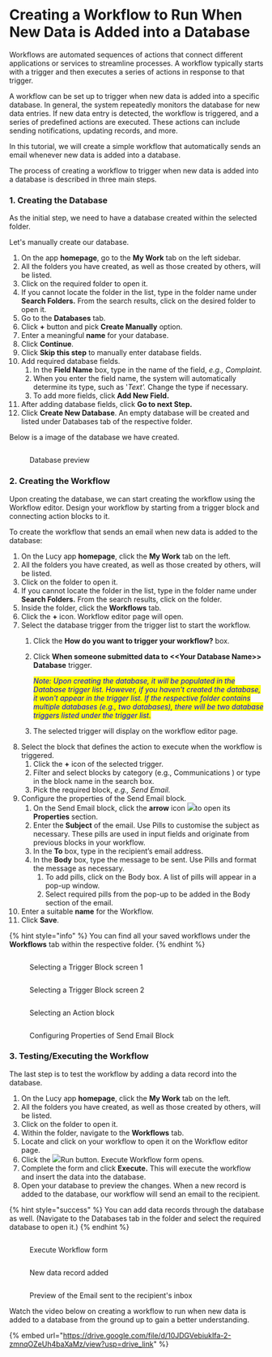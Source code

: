 # Creating a Workflow to Run When New Data is Added into a Database

Workflows are automated sequences of actions that connect different applications or services to streamline processes. A workflow typically starts with a trigger and then executes a series of actions in response to that trigger.

A workflow can be set up to trigger when new data is added into a specific database. In general, the system repeatedly monitors the database for new data entries. If new data entry is detected, the workflow is triggered, and a series of predefined actions are executed. These actions can include sending notifications, updating records, and more.

In this tutorial, we will create a simple workflow that automatically sends an email whenever new data is added into a database.

The process of creating a workflow to trigger when new data is added into a database is described in three main steps.

### 1. Creating the Database

As the initial step, we need to have a database created within the selected folder.

Let's manually create our database.

1. On the app **homepage**, go to the **My Work** tab on the left sidebar.
2. All the folders you have created, as well as those created by others, will be listed.
3. Click on the required folder to open it.
4. If you cannot locate the folder in the list, type in the folder name under **Search Folders.** From the search results, click on the desired folder to open it.
5. Go to the **Databases** tab.
6. Click **+** button and pick **Create Manually** option.
7. Enter a meaningful **name** for your database.
8. Click **Continue**.
9. Click **Skip this step** to manually enter database fields.
10. Add required database fields.
    1. In the **Field Name** box, type in the name of the field, _e.g., Complaint._
    2. When you enter the field name, the system will automatically determine its type, such as '_Text'._ Change the type if necessary.
    3. To add more fields, click **Add New Field.**
11. After adding database fields, click **Go to next Step.**
12. Click **Create New Database**. An empty database will be created and listed under Databases tab of the respective folder.

Below is a image of the database we have created.

<figure><img src="../.gitbook/assets/CreatingAWorkfloWhen NewDataIsaddedToADatabase_S1_1.png" alt=""><figcaption><p>Database preview</p></figcaption></figure>

### 2. Creating the Workflow

Upon creating the database, we can start creating the workflow using the Workflow editor. Design your workflow by starting from a trigger block and connecting action blocks to it.

To create the workflow that sends an email when new data is added to the database:

1. On the Lucy app **homepage**, click the **My Work** tab on the left.&#x20;
2. All the folders you have created, as well as those created by others, will be listed.&#x20;
3. Click on the folder to open it.
4. If you cannot locate the folder in the list, type in the folder name under **Search Folders.** From the search results, click on the folder.
5. Inside the folder, click the **Workflows** tab.
6. Click the **+** icon. Workflow editor page will open.
7. Select the database trigger from the trigger list to start the workflow.
   1. Click the **How do you want to trigger your workflow?** box.
   2.  Click **When someone submitted data to <\<Your Database Name>> Database** trigger.&#x20;

       _<mark style="color:blue;">Note: Upon creating the database, it will be populated in the Database trigger list. However, if you haven't created the database, it won't appear in the trigger list. If the respective folder contains multiple databases (e.g., two databases), there will be two database triggers listed under the trigger list.</mark>_
   3. The selected trigger will display on the workflow editor page.
8. Select the block that defines the action to execute when the workflow is triggered.
   1. Click the **+** icon of the selected trigger.
   2. Filter and select blocks by category (e.g., Communications ) or type in the block name in the search box.
   3. Pick the required block, _e.g., Send Email._
9. Configure the properties of the Send Email block.
   1. On the Send Email block, click the **arrow** icon ![](<../.gitbook/assets/image (11).png>)to open its **Properties** section.
   2. Enter the **Subject** of the email. Use Pills to customise the subject as necessary. These pills are used in input fields and originate from previous blocks in your workflow.
   3. In the **To** box, type in the recipient’s email address.
   4. In the **Body** box, type the message to be sent. Use Pills and format the message as necessary.
      1. To add pills, click on the Body box. A list of pills will appear in a pop-up window.
      2. Select required pills from the pop-up to be added in the Body section of the email.
10. Enter a suitable **name** for the Workflow.
11. Click **Save**.

{% hint style="info" %}
You can find all your saved workflows under the **Workflows** tab within the respective folder.
{% endhint %}

<figure><img src="../.gitbook/assets/CreatingAWorkfloWhen NewDataIsaddedToADatabase_S2.png" alt=""><figcaption><p>Selecting a Trigger Block screen 1</p></figcaption></figure>

<figure><img src="../.gitbook/assets/CreatingAWorkfloWhen NewDataIsaddedToADatabase_S3_1.png" alt=""><figcaption><p>Selecting a Trigger Block screen 2</p></figcaption></figure>

<figure><img src="../.gitbook/assets/CreatingAWorkfloWhen NewDataIsaddedToADatabase_S4.png" alt=""><figcaption><p>Selecting an Action block</p></figcaption></figure>

<figure><img src="../.gitbook/assets/CreatingAWorkfloWhen NewDataIsaddedToADatabase_S5_2.png" alt=""><figcaption><p>Configuring Properties of Send Email Block</p></figcaption></figure>

### 3. Testing/Executing the Workflow

The last step is to test the workflow by adding a data record into the database.

1. On the Lucy app **homepage**, click the **My Work** tab on the left.&#x20;
2. All the folders you have created, as well as those created by others, will be listed.&#x20;
3. Click on the folder to open it.
4. Within the folder, navigate to the **Workflows** tab.
5. Locate and click on your workflow to open it on the Workflow editor page.
6. Click the ![](<../.gitbook/assets/image (5).png>)Run button. Execute Workflow form opens.
7. Complete the form and click **Execute.** This will execute the workflow and insert the data into the database.
8. Open your database to preview the changes. When a new record is added to the database, our workflow will send an email to the recipient.

{% hint style="success" %}
You can add data records through the database as well. (Navigate to the Databases tab in the folder and select the required database to open it.)
{% endhint %}

<figure><img src="../.gitbook/assets/CreatingAWorkfloWhen NewDataIsaddedToADatabase_S6_1.png" alt=""><figcaption><p>Execute Workflow form</p></figcaption></figure>

<figure><img src="../.gitbook/assets/CreatingAWorkfloWhen NewDataIsaddedToADatabase_S7.png" alt=""><figcaption><p>New data record added</p></figcaption></figure>

<figure><img src="../.gitbook/assets/CreatingAWorkfloWhen NewDataIsaddedToADatabase_S8.png" alt=""><figcaption><p>Preview of the Email sent to the recipient's inbox</p></figcaption></figure>

Watch the video below on creating a workflow to run when new data is added to a database from the ground up to gain a better understanding.

{% embed url="https://drive.google.com/file/d/10JDGVebiukIfa-2-zmnqOZeUh4baXaMz/view?usp=drive_link" %}
